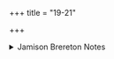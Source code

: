 +++
title = "19-21"

+++

<details><summary>Jamison Brereton Notes</summary>

I’m not sure why Tvaṣṭar appears here. The previous vs., with the arrival of Indra at the sacrifice, may mark the end of the ritualistic vss. that dominated the hymn up till now. The few remaining vss. then celebrate the prosperity and abundance that our good relationship with the gods, via the sacrifice, will produce: teeming life provided by Tvaṣṭar (19), goods filling the two worlds provided by Indra (20), peace provided by Agni (21), and the inanimate earthly supports for all this prosperity, which provide their gifts to Indra (22).
</details>
